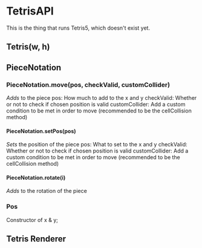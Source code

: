 # TetrisAPI
This is the thing that runs Tetris5, which doesn't exist yet.

## Tetris(w, h)

## PieceNotation
### PieceNotation.move(pos, checkValid, customCollider)
*Adds* to the piece
pos: How much to add to the x and y
checkValid: Whether or not to check if chosen position is valid
customCollider: Add a custom condition to be met in order to move (recommended to be the cellCollision method)
#### PieceNotation.setPos(pos)
*Sets* the position of the piece
pos: What to set to the x and y
checkValid: Whether or not to check if chosen position is valid
customCollider: Add a custom condition to be met in order to move (recommended to be the cellCollision method)
#### PieceNotation.rotate(i)
*Adds* to the rotation of the piece

### Pos
Constructor of x & y;

## Tetris Renderer
